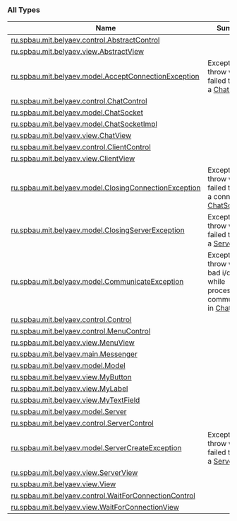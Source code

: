 

### All Types

| Name | Summary |
|---|---|
| [ru.spbau.mit.belyaev.control.AbstractControl](../ru.spbau.mit.belyaev.control/-abstract-control/index.md) |  |
| [ru.spbau.mit.belyaev.view.AbstractView](../ru.spbau.mit.belyaev.view/-abstract-view/index.md) |  |
| [ru.spbau.mit.belyaev.model.AcceptConnectionException](../ru.spbau.mit.belyaev.model/-accept-connection-exception/index.md) | Exception to throw when failed to create a [ChatSocket](../ru.spbau.mit.belyaev.model/-chat-socket/index.md). |
| [ru.spbau.mit.belyaev.control.ChatControl](../ru.spbau.mit.belyaev.control/-chat-control/index.md) |  |
| [ru.spbau.mit.belyaev.model.ChatSocket](../ru.spbau.mit.belyaev.model/-chat-socket/index.md) |  |
| [ru.spbau.mit.belyaev.model.ChatSocketImpl](../ru.spbau.mit.belyaev.model/-chat-socket-impl/index.md) |  |
| [ru.spbau.mit.belyaev.view.ChatView](../ru.spbau.mit.belyaev.view/-chat-view/index.md) |  |
| [ru.spbau.mit.belyaev.control.ClientControl](../ru.spbau.mit.belyaev.control/-client-control/index.md) |  |
| [ru.spbau.mit.belyaev.view.ClientView](../ru.spbau.mit.belyaev.view/-client-view/index.md) |  |
| [ru.spbau.mit.belyaev.model.ClosingConnectionException](../ru.spbau.mit.belyaev.model/-closing-connection-exception/index.md) | Exception to throw when failed to close a connection in [ChatSocket](../ru.spbau.mit.belyaev.model/-chat-socket/index.md). |
| [ru.spbau.mit.belyaev.model.ClosingServerException](../ru.spbau.mit.belyaev.model/-closing-server-exception/index.md) | Exception to throw when failed to close a [Server](../ru.spbau.mit.belyaev.model/-server/index.md). |
| [ru.spbau.mit.belyaev.model.CommunicateException](../ru.spbau.mit.belyaev.model/-communicate-exception/index.md) | Exception to throw when bad i/o occur while processing a communication in [ChatSocket](../ru.spbau.mit.belyaev.model/-chat-socket/index.md). |
| [ru.spbau.mit.belyaev.control.Control](../ru.spbau.mit.belyaev.control/-control/index.md) |  |
| [ru.spbau.mit.belyaev.control.MenuControl](../ru.spbau.mit.belyaev.control/-menu-control/index.md) |  |
| [ru.spbau.mit.belyaev.view.MenuView](../ru.spbau.mit.belyaev.view/-menu-view/index.md) |  |
| [ru.spbau.mit.belyaev.main.Messenger](../ru.spbau.mit.belyaev.main/-messenger/index.md) |  |
| [ru.spbau.mit.belyaev.model.Model](../ru.spbau.mit.belyaev.model/-model/index.md) |  |
| [ru.spbau.mit.belyaev.view.MyButton](../ru.spbau.mit.belyaev.view/-my-button/index.md) |  |
| [ru.spbau.mit.belyaev.view.MyLabel](../ru.spbau.mit.belyaev.view/-my-label/index.md) |  |
| [ru.spbau.mit.belyaev.view.MyTextField](../ru.spbau.mit.belyaev.view/-my-text-field/index.md) |  |
| [ru.spbau.mit.belyaev.model.Server](../ru.spbau.mit.belyaev.model/-server/index.md) |  |
| [ru.spbau.mit.belyaev.control.ServerControl](../ru.spbau.mit.belyaev.control/-server-control/index.md) |  |
| [ru.spbau.mit.belyaev.model.ServerCreateException](../ru.spbau.mit.belyaev.model/-server-create-exception/index.md) | Exception to throw when failed to create a [Server](../ru.spbau.mit.belyaev.model/-server/index.md). |
| [ru.spbau.mit.belyaev.view.ServerView](../ru.spbau.mit.belyaev.view/-server-view/index.md) |  |
| [ru.spbau.mit.belyaev.view.View](../ru.spbau.mit.belyaev.view/-view/index.md) |  |
| [ru.spbau.mit.belyaev.control.WaitForConnectionControl](../ru.spbau.mit.belyaev.control/-wait-for-connection-control/index.md) |  |
| [ru.spbau.mit.belyaev.view.WaitForConnectionView](../ru.spbau.mit.belyaev.view/-wait-for-connection-view/index.md) |  |
